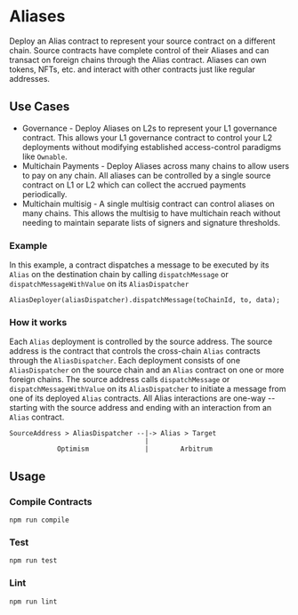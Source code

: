 # Aliases

Deploy an Alias contract to represent your source contract on a different chain. Source contracts have complete control of their Aliases and can transact on foreign chains through the Alias contract. Aliases can own tokens, NFTs, etc. and interact with other contracts just like regular addresses.

## Use Cases

* Governance - Deploy Aliases on L2s to represent your L1 governance contract. This allows your L1 governance contract to control your L2 deployments without modifying established access-control paradigms like `Ownable`.
* Multichain Payments - Deploy Aliases across many chains to allow users to pay on any chain. All aliases can be controlled by a single source contract on L1 or L2 which can collect the accrued payments periodically.
* Multichain multisig - A single multisig contract can control aliases on many chains. This allows the multisig to have multichain reach without needing to maintain separate lists of signers and signature thresholds.

### Example

In this example, a contract dispatches a message to be executed by its `Alias` on the destination chain by calling `dispatchMessage` or `dispatchMessageWithValue` on its `AliasDispatcher`
```solidity
AliasDeployer(aliasDispatcher).dispatchMessage(toChainId, to, data);
```

### How it works

Each `Alias` deployment is controlled by the source address. The source address is the contract that controls the cross-chain `Alias` contracts through the `AliasDispatcher`. Each deployment consists of one `AliasDispatcher` on the source chain and an `Alias` contract on one or more foreign chains. The source address calls `dispatchMessage` or `dispatchMessageWithValue` on its `AliasDispatcher` to initiate a message from one of its deployed `Alias` contracts. All Alias interactions are one-way -- starting with the source address and ending with an interaction from an `Alias` contract.

```
SourceAddress > AliasDispatcher --|-> Alias > Target
                                  |
            Optimism              |        Arbitrum
```

## Usage

### Compile Contracts
```shell
npm run compile
```

### Test
```shell
npm run test
```

### Lint

```shell
npm run lint
```
